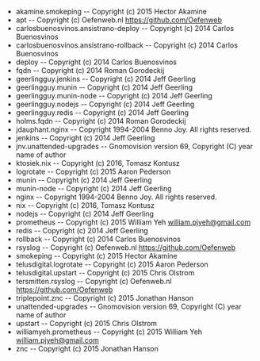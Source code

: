 - akamine.smokeping -- Copyright (c) 2015 Hector Akamine
- apt -- Copyright (c) Oefenweb.nl <https://github.com/Oefenweb>
- carlosbuenosvinos.ansistrano-deploy -- Copyright (c) 2014 Carlos Buenosvinos
- carlosbuenosvinos.ansistrano-rollback -- Copyright (c) 2014 Carlos Buenosvinos
- deploy -- Copyright (c) 2014 Carlos Buenosvinos
- fqdn -- Copyright (c) 2014 Roman Gorodeckij
- geerlingguy.jenkins -- Copyright (c) 2014 Jeff Geerling
- geerlingguy.munin -- Copyright (c) 2014 Jeff Geerling
- geerlingguy.munin-node -- Copyright (c) 2014 Jeff Geerling
- geerlingguy.nodejs -- Copyright (c) 2014 Jeff Geerling
- geerlingguy.redis -- Copyright (c) 2014 Jeff Geerling
- holms.fqdn -- Copyright (c) 2014 Roman Gorodeckij
- jdauphant.nginx -- Copyright 1994-2004 Benno Joy. All rights reserved.
- jenkins -- Copyright (c) 2014 Jeff Geerling
- jnv.unattended-upgrades -- Gnomovision version 69, Copyright (C) year name of author
- ktosiek.nix -- Copyright (c) 2016, Tomasz Kontusz
- logrotate -- Copyright (c) 2015 Aaron Pederson
- munin -- Copyright (c) 2014 Jeff Geerling
- munin-node -- Copyright (c) 2014 Jeff Geerling
- nginx -- Copyright 1994-2004 Benno Joy. All rights reserved.
- nix -- Copyright (c) 2016, Tomasz Kontusz
- nodejs -- Copyright (c) 2014 Jeff Geerling
- prometheus -- Copyright (c) 2015 William Yeh <william.pjyeh@gmail.com>
- redis -- Copyright (c) 2014 Jeff Geerling
- rollback -- Copyright (c) 2014 Carlos Buenosvinos
- rsyslog -- Copyright (c) Oefenweb.nl <https://github.com/Oefenweb>
- smokeping -- Copyright (c) 2015 Hector Akamine
- telusdigital.logrotate -- Copyright (c) 2015 Aaron Pederson
- telusdigital.upstart -- Copyright (c) 2015 Chris Olstrom
- tersmitten.rsyslog -- Copyright (c) Oefenweb.nl <https://github.com/Oefenweb>
- triplepoint.znc -- Copyright (c) 2015 Jonathan Hanson
- unattended-upgrades -- Gnomovision version 69, Copyright (C) year name of author
- upstart -- Copyright (c) 2015 Chris Olstrom
- williamyeh.prometheus -- Copyright (c) 2015 William Yeh <william.pjyeh@gmail.com>
- znc -- Copyright (c) 2015 Jonathan Hanson

